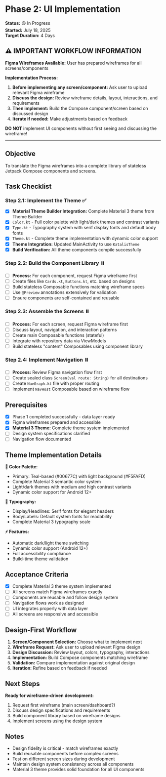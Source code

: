 # Phase 2: UI Implementation

**Status:** 🟡 In Progress  
**Started:** July 18, 2025  
**Target Duration:** 4 Days

## ⚠️ IMPORTANT WORKFLOW INFORMATION

**Figma Wireframes Available:** User has prepared wireframes for all screens/components

**Implementation Process:**

1. **Before implementing any screen/component:** Ask user to upload relevant Figma wireframe
2. **Discuss the design:** Review wireframe details, layout, interactions, and requirements
3. **Then implement:** Build the Compose component/screen based on discussed design
4. **Iterate if needed:** Make adjustments based on feedback

**DO NOT** implement UI components without first seeing and discussing the wireframe!

---

## Objective

To translate the Figma wireframes into a complete library of stateless Jetpack Compose components
and screens.

## Task Checklist

### Step 2.1: Implement the Theme ✅

- [x] **Material Theme Builder Integration:** Complete Material 3 theme from Theme Builder
- [x] `Color.kt` - Full color palette with light/dark themes and contrast variants
- [x] `Type.kt` - Typography system with serif display fonts and default body fonts
- [x] `Theme.kt` - Complete theme implementation with dynamic color support
- [x] **Theme Integration:** Updated MainActivity to use `KatalisTheme`
- [x] **Build Verification:** All theme components compile successfully

### Step 2.2: Build the Component Library ⏸️

- [ ] **Process:** For each component, request Figma wireframe first
- [ ] Create files like `Cards.kt`, `Buttons.kt`, etc. based on designs
- [ ] Build stateless Composable functions matching wireframe specs
- [ ] Use `@Preview` annotations extensively for validation
- [ ] Ensure components are self-contained and reusable

### Step 2.3: Assemble the Screens ⏸️

- [ ] **Process:** For each screen, request Figma wireframe first
- [ ] Discuss layout, navigation, and interaction patterns
- [ ] Create main Composable functions (stateful)
- [ ] Integrate with repository data via ViewModels
- [ ] Build stateless "content" Composables using component library

### Step 2.4: Implement Navigation ⏸️

- [ ] **Process:** Review Figma navigation flow first
- [ ] Create sealed class `Screen(val route: String)` for all destinations
- [ ] Create `NavGraph.kt` file with proper routing
- [ ] Implement `NavHost` Composable based on wireframe flow

## Prerequisites

- [x] Phase 1 completed successfully - data layer ready
- [x] Figma wireframes prepared and accessible
- [x] **Material 3 Theme:** Complete theme system implemented
- [ ] Design system specifications clarified
- [ ] Navigation flow documented

## Theme Implementation Details

**🎨 Color Palette:**

- Primary: Teal-based (#00677C) with light background (#F5FAFD)
- Complete Material 3 semantic color system
- Light/dark themes with medium and high contrast variants
- Dynamic color support for Android 12+

**📝 Typography:**

- Display/Headlines: Serif fonts for elegant headers
- Body/Labels: Default system fonts for readability
- Complete Material 3 typography scale

**⚡ Features:**

- Automatic dark/light theme switching
- Dynamic color support (Android 12+)
- Full accessibility compliance
- Build-time theme validation

## Acceptance Criteria

- [x] Complete Material 3 theme system implemented
- [ ] All screens match Figma wireframes exactly
- [ ] Components are reusable and follow design system
- [ ] Navigation flows work as designed
- [ ] UI integrates properly with data layer
- [ ] All screens are responsive and accessible

## Design-First Workflow

1. **Screen/Component Selection:** Choose what to implement next
2. **Wireframe Request:** Ask user to upload relevant Figma design
3. **Design Discussion:** Review layout, colors, typography, interactions
4. **Implementation:** Build Compose components matching wireframe
5. **Validation:** Compare implementation against original design
6. **Iteration:** Refine based on feedback if needed

## Next Steps

**Ready for wireframe-driven development:**

1. Request first wireframe (main screen/dashboard?)
2. Discuss design specifications and requirements
3. Build component library based on wireframe designs
4. Implement screens using the design system

## Notes

- Design fidelity is critical - match wireframes exactly
- Build reusable components before complex screens
- Test on different screen sizes during development
- Maintain design system consistency across all components
- Material 3 theme provides solid foundation for all UI components